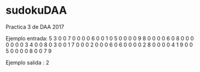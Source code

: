 # sudokuDAA
Practica 3 de DAA 2017


Ejemplo entrada:
5 3 0 0 7 0 0 0 0
6 0 0 1 0 5 0 0 0 
0 9 8 0 0 0 0 6 0
8 0 0 0 0 0 0 0 3
4 0 0 8 0 3 0 0 1
7 0 0 0 2 0 0 0 6
0 6 0 0 0 0 2 8 0
0 0 0 4 1 9 0 0 5
0 0 0 0 8 0 0 7 9

Ejemplo salida : 2 

